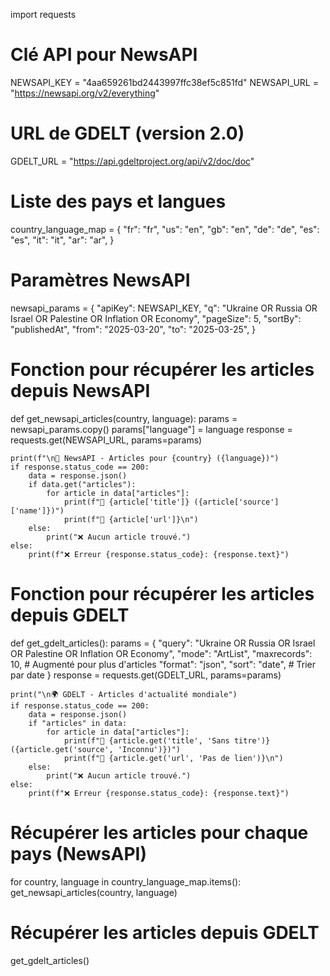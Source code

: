 import requests

# Clé API pour NewsAPI
NEWSAPI_KEY = "4aa659261bd2443997ffc38ef5c851fd"
NEWSAPI_URL = "https://newsapi.org/v2/everything"

# URL de GDELT (version 2.0)
GDELT_URL = "https://api.gdeltproject.org/api/v2/doc/doc"

# Liste des pays et langues
country_language_map = {
    "fr": "fr",
    "us": "en",
    "gb": "en",
    "de": "de",
    "es": "es",
    "it": "it",
    "ar": "ar",
}

# Paramètres NewsAPI
newsapi_params = {
    "apiKey": NEWSAPI_KEY,
    "q": "Ukraine OR Russia OR Israel OR Palestine OR Inflation OR Economy",
    "pageSize": 5,
    "sortBy": "publishedAt",
    "from": "2025-03-20",
    "to": "2025-03-25",
}

# Fonction pour récupérer les articles depuis NewsAPI
def get_newsapi_articles(country, language):
    params = newsapi_params.copy()
    params["language"] = language
    response = requests.get(NEWSAPI_URL, params=params)

    print(f"\n📰 NewsAPI - Articles pour {country} ({language})")
    if response.status_code == 200:
        data = response.json()
        if data.get("articles"):
            for article in data["articles"]:
                print(f"📌 {article['title']} ({article['source']['name']})")
                print(f"🔗 {article['url']}\n")
        else:
            print("❌ Aucun article trouvé.")
    else:
        print(f"❌ Erreur {response.status_code}: {response.text}")

# Fonction pour récupérer les articles depuis GDELT
def get_gdelt_articles():
    params = {
        "query": "Ukraine OR Russia OR Israel OR Palestine OR Inflation OR Economy",
        "mode": "ArtList",
        "maxrecords": 10,  # Augmenté pour plus d'articles
        "format": "json",
        "sort": "date",  # Trier par date
    }
    response = requests.get(GDELT_URL, params=params)

    print("\n🌍 GDELT - Articles d'actualité mondiale")
    if response.status_code == 200:
        data = response.json()
        if "articles" in data:
            for article in data["articles"]:
                print(f"📌 {article.get('title', 'Sans titre')} ({article.get('source', 'Inconnu')})")
                print(f"🔗 {article.get('url', 'Pas de lien')}\n")
        else:
            print("❌ Aucun article trouvé.")
    else:
        print(f"❌ Erreur {response.status_code}: {response.text}")

# Récupérer les articles pour chaque pays (NewsAPI)
for country, language in country_language_map.items():
    get_newsapi_articles(country, language)

# Récupérer les articles depuis GDELT
get_gdelt_articles()

